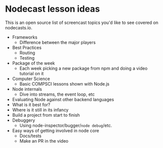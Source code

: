 # Nodecast lesson ideas

This is an open source list of screencast topics you'd like to see covered on nodecasts.io.

+ Frameworks
  + Difference between the major players
+ Best Practices
  + Routing
  + Testing
+ Package of the week
  + Each week picking a new package from npm and doing a video tutorial on it
+ Computer Science
  + Basic COMPSCI lessons shown with Node.js
+ Node internals
  + Dive into streams, the event loop, etc
+ Evaluating Node against other backend languages
 + What is it best for?
 + Where is it still in its infancy
+ Build a project from start to finish
+ Debuggery
  + Using node-inspector/bugger/`node debug`/etc.
+ Easy ways of getting involved in node core
  + Docs/tests
  + Make an PR in the video

